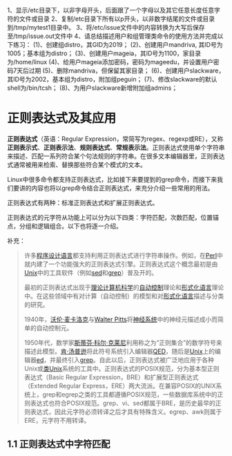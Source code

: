 1、显示/etc目录下，以非字母开头，后面跟了一个字母以及其它任意长度任意字符的文件或目录
2、复制/etc目录下所有以p开头，以非数字结尾的文件或目录到/tmp/mytest1目录中。
3、将/etc/issue文件中的内容转换为大写后保存至/tmp/issue.out文件中
4、请总结描述用户和组管理类命令的使用方法并完成以下练习：
   (1)、创建组distro，其GID为2019；
   (2)、创建用户mandriva, 其ID号为1005；基本组为distro；
   (3)、创建用户mageia，其ID号为1100，家目录为/home/linux
   (4)、给用户mageia添加密码，密码为mageedu，并设置用户密码7天后过期
   (5)、删除mandriva，但保留其家目录；
   (6)、创建用户slackware，其ID号为2002，基本组为distro，附加组peguin；
   (7)、修改slackware的默认shell为/bin/tcsh；
   (8)、为用户slackware新增附加组admins；



# 正则表达式及其应用

**正则表达式**（英语：Regular Expression，常简写为regex、regexp或RE），又称**正则表示式**、**正则表示法**、**规则表达式**、**常规表示法**。正则表达式使用单个字符串来描述、匹配一系列符合某个句法规则的字符串。在很多文本编辑器里，正则表达式通常被用来检索、替换那些符合某个模式的文本。

Linux中很多命令都支持正则表达式，比如接下来要提到的grep命令，而接下来我们要讲的内容也将以grep命令结合正则表达式，来充分介绍一些常用的用法。

正则表达式有两种：标准正则表达式和扩展正则表达式。

正则表达式的元字符从功能上可以分为以下四类：字符匹配，次数匹配，位置锚点，分组和逻辑组合。以下也将逐一介绍。





补充：

>许多[程序设计语言](https://baike.tw.wjbk.site/baike-程序设计语言)都支持利用正则表达式进行字符串操作。例如，在[Perl](https://baike.tw.wjbk.site/baike-Perl)中就内建了一个功能强大的正则表达式引擎。正则表达式这个概念最初是由[Unix](https://baike.tw.wjbk.site/baike-Unix)中的工具软件（例如[sed](https://baike.tw.wjbk.site/baike-Sed)和[grep](https://baike.tw.wjbk.site/baike-Grep)）普及开的。
>
>最初的正则表达式出现于[理论计算机科学](https://baike.tw.wjbk.site/baike-理論計算機科學)的[自动控制](https://baike.tw.wjbk.site/baike-自动控制)理论和[形式化语言](https://baike.tw.wjbk.site/baike-形式化语言)理论中。在这些领域中有对计算（自动控制）的模型和对[形式化语言](https://baike.tw.wjbk.site/baike-形式化语言)描述与分类的研究。
>
>1940年，[沃伦·麦卡洛克](https://baike.tw.wjbk.site/baike-沃伦·麦卡洛克)与[Walter Pitts](https://baike.tw.wjbk.site/w/index.php?title=Walter_Pitts&action=edit&redlink=1)将[神经系统](https://baike.tw.wjbk.site/baike-神经系统)中的神经元描述成小而简单的自动控制元。
>
>1950年代，数学家[斯蒂芬·科尔·克莱尼](https://baike.tw.wjbk.site/baike-斯蒂芬·科尔·克莱尼)利用称之为“正则集合”的数学符号来描述此模型。[肯·汤普逊](https://baike.tw.wjbk.site/baike-肯·汤普逊)将此符号系统引入编辑器[QED](https://baike.tw.wjbk.site/w/index.php?title=QED_(文字編輯器)&action=edit&redlink=1)，随后是[Unix](https://baike.tw.wjbk.site/baike-Unix)上的编辑器[ed](https://baike.tw.wjbk.site/w/index.php?title=Ed_(文字編輯器)&action=edit&redlink=1)，并最终引入[grep](https://baike.tw.wjbk.site/baike-Grep)。自此以后，正则表达式被广泛地应用于各种Unix或[类Unix](https://baike.tw.wjbk.site/baike-类Unix)系统的工具中。正则表达式的POSIX规范，分为基本型正则表达式（Basic Regular Expression，BRE）和扩展型正则表达式（Extended Regular Express，ERE）两大流派。在兼容POSIX的UNIX系统上，grep和egrep之类的工具都遵循POSIX规范，一些数据库系统中的正则表达式也符合POSIX规范。grep、vi、sed都属于BRE，是历史最早的正则表达式，因此元字符必须转译之后才具有特殊含义。egrep、awk则属于ERE，元字符不用转译。





## 1.1 正则表达式中字符匹配

